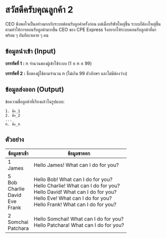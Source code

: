 # สวัสดีครับคุณลูกค้า 2

CEO พึงพอใจเป็นอย่างมากกับระบบต้อนรับลูกค้าครั้งก่อน แต่เมื่อบริษัทใหญ่ขึ้น ระบบก็ต้องใหญ่ขึ้นตามทำให้การตอนรับลูกค้ามากขึ้น CEO ของ CPE Express จึงอยากให้ระบบตอนรับลูกค้าที่มาพร้อม ๆ กันทีละหลาย ๆ คน

## ข้อมูลนำเข้า (Input)
**บรรทัดที่ 1 :**  n จำนวนของผู้เข้าใช้ระบบ (1 ≤ n ≤ 99)

**บรรทัดที่ 2 :**  ชื่อของผู้ใช้ตามจำนวน n (ไม่เกิน 99 ตัวอักษร และไม่มีช่องว่าง)

## ข้อมูลส่งออก (Output)
ข้อความชื่อลูกค้าที่เรียงแล้วในรูปแบบ: 
 ```
1. ชื่อ_1
2. ชื่อ_2
...
n. ชื่อ_n
 ```


  
## ตัวอย่าง

| **ข้อมูลขาเข้า** | **ข้อมูลขาออก** |
|------------------|------------------|
| 1<br>James | Hello James! What can I do for you? |
| 5<br>Bob<br>Charlie<br>David<br>Eve<br>Frank | Hello Bob! What can I do for you?<br>Hello Charlie! What can I do for you?<br>Hello David! What can I do for you?<br>Hello Eve! What can I do for you?<br>Hello Frank! What can I do for you? |
| 2<br>Somchai<br>Patchara        | Hello Somchai! What can I do for you?<br>Hello Patchara! What can I do for you? |

